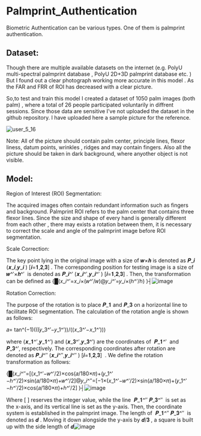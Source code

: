 # Palmprint_Authentication

Biometric Authentication can be various types. One of them is palmprint authentication.


## Dataset:
Though there are multiple available datasets on the internet (e.g. PolyU multi-spectral palmprint database , PolyU 2D+3D palmprint database etc. ) But I found out a clear photograph working more accurate in this model . As the FAR and FRR of ROI has decreased with a clear picture. 


So,to test and train this model I created a dataset of 1050 palm images (both palm) , where a total of 26 people participated voluntarily in diffrent sessions. Since those data are sensitive I've not uploaded the dataset in the github repository.
I have uploaded here a sample picture for the reference.

![user_5_16](https://github.com/sinnie-pi/Palmprint_Authentication/assets/82073783/b8012d66-1852-40dc-8b48-929c704dfc98)


Note: All of the picture should contain palm center, principle lines, flexor liness, datum points, wrinkles , ridges and may contain fingers. Also all the picture should be taken in dark background, where anyother object is not visible.


## Model:
Region of Interest (ROI) Segmentation:

The acquired images often contain redundant information such as fingers and background. Palmprint ROI refers to the palm center that contains three flexor lines. 
Since the size and shape of every hand is generally different from each other , there may exists a rotation between them, it is necessary to correct the scale and angle of the palmprint image before ROI segmentation.

Scale Correction:

The key point lying in the original image with a size of 𝒘×𝒉 is denoted as 𝑷_𝒊 (𝒙_𝒊,𝒚_𝒊 )   [𝒊=𝟏,𝟐,𝟑] . The corresponding position for testing image is a size of 𝒘^′×𝒉^′  is denoted as 𝑷_𝒊^′ (𝒙_𝒊^′,𝒚_𝒊^′ )   [𝒊=𝟏,𝟐,𝟑] . Then, the transformation can be defined as
{█(𝑥_𝑖^′=𝑥_𝑖×(𝑤^′/𝑤)@𝑦_𝑖^′=𝑦_𝑖×(ℎ^′/ℎ) )┤![image](https://github.com/sinnie-pi/Palmprint_Authentication/assets/82073783/b05f1c8a-5d90-4d31-a4c1-40b1f9a6f011)


Rotation Correction:

The purpose of the rotation is to place 𝑷_𝟏 and 𝑷_𝟑 on a horizontal line to facilitate ROI segmentation. The calculation of the rotation angle is shown as follows:

𝑎=  tan^(−1)⁡(((𝑦_3^′−𝑦_1^′))/((𝑥_3^′−𝑥_1^′)))

where (𝒙_𝟏^′,𝒚_𝟏^′) and (𝒙_𝟑^′,𝒚_𝟑^′) are the coordinates of  𝑷_𝟏^′   and  𝑷_𝟑^′, respectively. The corresponding coordinates after rotation are denoted as 𝑷_𝒊^′′ (𝒙_𝒊^′′,𝒚_𝒊^′′ )   [𝒊=𝟏,𝟐,𝟑]  . We define the rotation transformation as follows:

{█(𝑥_𝑖^′′=[(𝑥_1^′−𝑤^′/2)×cos⁡(𝑎/180×𝜋)+(𝑦_1^′−ℎ^′/2)×sin⁡(𝑎/180×𝜋)+𝑤^′/2]@𝑦_𝑖^′′=[−1×(𝑥_1^′−𝑤^′/2)×sin⁡(𝑎/180×𝜋)+(𝑦_1^′−ℎ^′/2)×cos⁡(𝑎/180×𝜋)+ℎ^′/2] )┤![image](https://github.com/sinnie-pi/Palmprint_Authentication/assets/82073783/19a957a4-65b2-471a-9651-8b43a33bd6fd)

Where [ ] reserves the integer value, while the line  𝑷_𝟏^′′  𝑷_𝟑^′′   is set as the x-axis, and its vertical line is set as the y-axis. Then, the coordinate system is established in the palmprint image. The length of  𝑷_𝟏^′′  𝑷_𝟑^′′   is denoted as 𝒅 . Moving it down alongside the y-axis by 𝒅/𝟑 , a square is built up with the side length of 𝒅![image](https://github.com/sinnie-pi/Palmprint_Authentication/assets/82073783/6cb657cb-3c4c-40f2-a70e-866fc90e6cb3)







